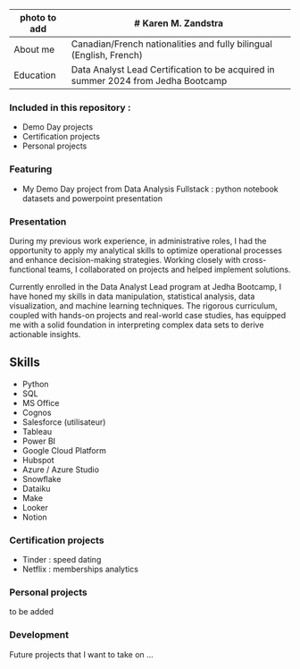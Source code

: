 | photo to add | # Karen M. Zandstra|
| -------------------- | ------------------ |
| About me  | Canadian/French nationalities and fully bilingual (English, French) |
| Education | Data Analyst Lead Certification to be acquired in summer 2024 from Jedha Bootcamp |

### Included in this repository :
- Demo Day projects
- Certification projects
- Personal projects

### Featuring

- My Demo Day project from Data Analysis Fullstack : python notebook datasets and powerpoint presentation

### Presentation
During my previous work experience, in administrative roles, I had the opportunity to apply my analytical skills to optimize operational processes and enhance decision-making strategies. Working closely with cross-functional teams, I collaborated on projects and helped implement solutions.

Currently enrolled in the Data Analyst Lead program at Jedha Bootcamp, I have honed my skills in data manipulation, statistical analysis, data visualization, and machine learning techniques. The rigorous curriculum, coupled with hands-on projects and real-world case studies, has equipped me with a solid foundation in interpreting complex data sets to derive actionable insights.

## Skills
- Python
- SQL
- MS Office
- Cognos
- Salesforce (utilisateur)
- Tableau
- Power BI
- Google Cloud Platform
- Hubspot
- Azure / Azure Studio
- Snowflake
- Dataiku
- Make
- Looker
- Notion


### Certification projects
- Tinder : speed dating
- Netflix : memberships analytics

### Personal projects
to be added

### Development
Future projects that I want to take on ...
